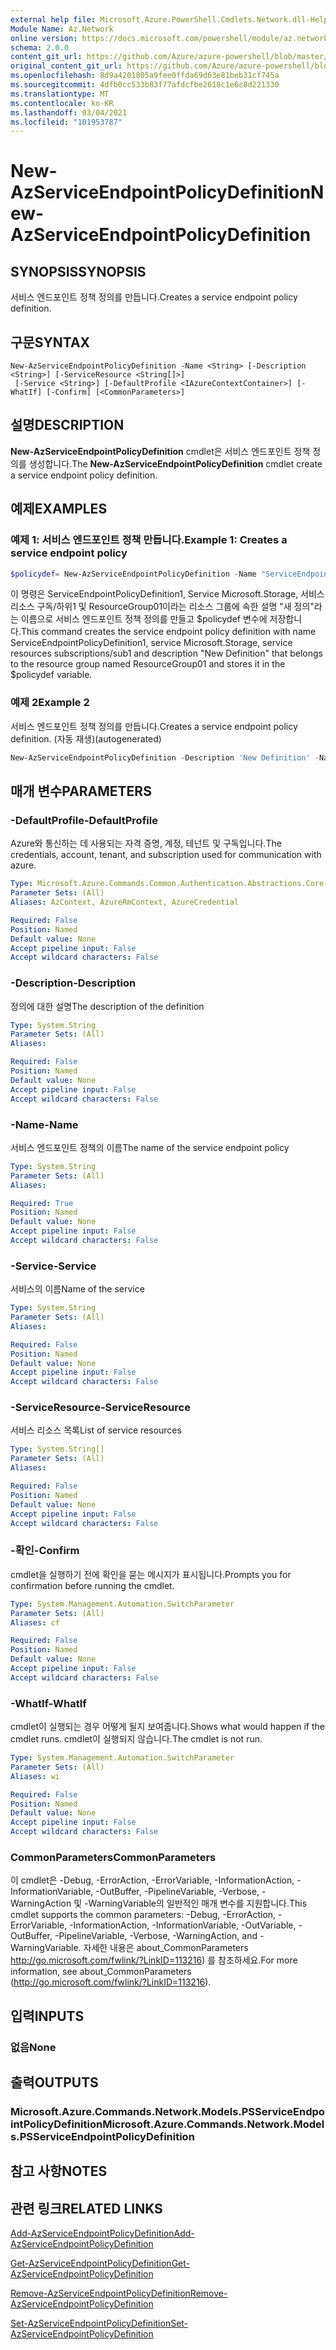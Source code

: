 ```yaml
---
external help file: Microsoft.Azure.PowerShell.Cmdlets.Network.dll-Help.xml
Module Name: Az.Network
online version: https://docs.microsoft.com/powershell/module/az.network/new-azserviceendpointpolicydefinition
schema: 2.0.0
content_git_url: https://github.com/Azure/azure-powershell/blob/master/src/Network/Network/help/New-AzServiceEndpointPolicyDefinition.md
original_content_git_url: https://github.com/Azure/azure-powershell/blob/master/src/Network/Network/help/New-AzServiceEndpointPolicyDefinition.md
ms.openlocfilehash: 8d9a4201805a9fee0ffda69d63e81beb31cf745a
ms.sourcegitcommit: 4dfb0cc533b83f77afdcfbe2618c1e6c8d221330
ms.translationtype: MT
ms.contentlocale: ko-KR
ms.lasthandoff: 03/04/2021
ms.locfileid: "101953787"
---
```

# <span data-ttu-id="674c4-101">New-AzServiceEndpointPolicyDefinition</span><span class="sxs-lookup"><span data-stu-id="674c4-101">New-AzServiceEndpointPolicyDefinition</span></span>

## <span data-ttu-id="674c4-102">SYNOPSIS</span><span class="sxs-lookup"><span data-stu-id="674c4-102">SYNOPSIS</span></span>
<span data-ttu-id="674c4-103">서비스 엔드포인트 정책 정의를 만듭니다.</span><span class="sxs-lookup"><span data-stu-id="674c4-103">Creates a service endpoint policy definition.</span></span>

## <span data-ttu-id="674c4-104">구문</span><span class="sxs-lookup"><span data-stu-id="674c4-104">SYNTAX</span></span>

```
New-AzServiceEndpointPolicyDefinition -Name <String> [-Description <String>] [-ServiceResource <String[]>]
 [-Service <String>] [-DefaultProfile <IAzureContextContainer>] [-WhatIf] [-Confirm] [<CommonParameters>]
```

## <span data-ttu-id="674c4-105">설명</span><span class="sxs-lookup"><span data-stu-id="674c4-105">DESCRIPTION</span></span>
<span data-ttu-id="674c4-106">**New-AzServiceEndpointPolicyDefinition** cmdlet은 서비스 엔드포인트 정책 정의를 생성합니다.</span><span class="sxs-lookup"><span data-stu-id="674c4-106">The **New-AzServiceEndpointPolicyDefinition** cmdlet create a service endpoint policy definition.</span></span>

## <span data-ttu-id="674c4-107">예제</span><span class="sxs-lookup"><span data-stu-id="674c4-107">EXAMPLES</span></span>

### <span data-ttu-id="674c4-108">예제 1: 서비스 엔드포인트 정책 만듭니다.</span><span class="sxs-lookup"><span data-stu-id="674c4-108">Example 1: Creates a service endpoint policy</span></span>
```powershell
$policydef= New-AzServiceEndpointPolicyDefinition -Name "ServiceEndpointPolicyDefinition1" -ResourceGroupName "ResourceGroup01" -Service "Microsoft.Storage" -ServiceResources "subscriptions/sub1" -Description "New Definition"
```

<span data-ttu-id="674c4-109">이 명령은 ServiceEndpointPolicyDefinition1, Service Microsoft.Storage, 서비스 리소스 구독/하위1 및 ResourceGroup01이라는 리소스 그룹에 속한 설명 "새 정의"라는 이름으로 서비스 엔드포인트 정책 정의를 만들고 $policydef 변수에 저장합니다.</span><span class="sxs-lookup"><span data-stu-id="674c4-109">This command creates the service endpoint policy definition with name ServiceEndpointPolicyDefinition1,  service Microsoft.Storage, service resources subscriptions/sub1 and description "New Definition" that belongs to the resource group named ResourceGroup01 and stores it in the $policydef variable.</span></span>

### <span data-ttu-id="674c4-110">예제 2</span><span class="sxs-lookup"><span data-stu-id="674c4-110">Example 2</span></span>

<span data-ttu-id="674c4-111">서비스 엔드포인트 정책 정의를 만듭니다.</span><span class="sxs-lookup"><span data-stu-id="674c4-111">Creates a service endpoint policy definition.</span></span> <span data-ttu-id="674c4-112">(자동 재생)</span><span class="sxs-lookup"><span data-stu-id="674c4-112">(autogenerated)</span></span>

<!-- Aladdin Generated Example -->
```powershell
New-AzServiceEndpointPolicyDefinition -Description 'New Definition' -Name 'ServiceEndpointPolicyDefinition1' -Service 'Microsoft.Storage' -ServiceResource <String[]>
```

## <span data-ttu-id="674c4-113">매개 변수</span><span class="sxs-lookup"><span data-stu-id="674c4-113">PARAMETERS</span></span>

### <span data-ttu-id="674c4-114">-DefaultProfile</span><span class="sxs-lookup"><span data-stu-id="674c4-114">-DefaultProfile</span></span>
<span data-ttu-id="674c4-115">Azure와 통신하는 데 사용되는 자격 증명, 계정, 테넌트 및 구독입니다.</span><span class="sxs-lookup"><span data-stu-id="674c4-115">The credentials, account, tenant, and subscription used for communication with azure.</span></span>

```yaml
Type: Microsoft.Azure.Commands.Common.Authentication.Abstractions.Core.IAzureContextContainer
Parameter Sets: (All)
Aliases: AzContext, AzureRmContext, AzureCredential

Required: False
Position: Named
Default value: None
Accept pipeline input: False
Accept wildcard characters: False
```

### <span data-ttu-id="674c4-116">-Description</span><span class="sxs-lookup"><span data-stu-id="674c4-116">-Description</span></span>
<span data-ttu-id="674c4-117">정의에 대한 설명</span><span class="sxs-lookup"><span data-stu-id="674c4-117">The description of the definition</span></span>

```yaml
Type: System.String
Parameter Sets: (All)
Aliases:

Required: False
Position: Named
Default value: None
Accept pipeline input: False
Accept wildcard characters: False
```

### <span data-ttu-id="674c4-118">-Name</span><span class="sxs-lookup"><span data-stu-id="674c4-118">-Name</span></span>
<span data-ttu-id="674c4-119">서비스 엔드포인트 정책의 이름</span><span class="sxs-lookup"><span data-stu-id="674c4-119">The name of the service endpoint policy</span></span>

```yaml
Type: System.String
Parameter Sets: (All)
Aliases:

Required: True
Position: Named
Default value: None
Accept pipeline input: False
Accept wildcard characters: False
```

### <span data-ttu-id="674c4-120">-Service</span><span class="sxs-lookup"><span data-stu-id="674c4-120">-Service</span></span>
<span data-ttu-id="674c4-121">서비스의 이름</span><span class="sxs-lookup"><span data-stu-id="674c4-121">Name of the service</span></span>

```yaml
Type: System.String
Parameter Sets: (All)
Aliases:

Required: False
Position: Named
Default value: None
Accept pipeline input: False
Accept wildcard characters: False
```

### <span data-ttu-id="674c4-122">-ServiceResource</span><span class="sxs-lookup"><span data-stu-id="674c4-122">-ServiceResource</span></span>
<span data-ttu-id="674c4-123">서비스 리소스 목록</span><span class="sxs-lookup"><span data-stu-id="674c4-123">List of service resources</span></span>

```yaml
Type: System.String[]
Parameter Sets: (All)
Aliases:

Required: False
Position: Named
Default value: None
Accept pipeline input: False
Accept wildcard characters: False
```

### <span data-ttu-id="674c4-124">-확인</span><span class="sxs-lookup"><span data-stu-id="674c4-124">-Confirm</span></span>
<span data-ttu-id="674c4-125">cmdlet을 실행하기 전에 확인을 묻는 메시지가 표시됩니다.</span><span class="sxs-lookup"><span data-stu-id="674c4-125">Prompts you for confirmation before running the cmdlet.</span></span>

```yaml
Type: System.Management.Automation.SwitchParameter
Parameter Sets: (All)
Aliases: cf

Required: False
Position: Named
Default value: None
Accept pipeline input: False
Accept wildcard characters: False
```

### <span data-ttu-id="674c4-126">-WhatIf</span><span class="sxs-lookup"><span data-stu-id="674c4-126">-WhatIf</span></span>
<span data-ttu-id="674c4-127">cmdlet이 실행되는 경우 어떻게 될지 보여줍니다.</span><span class="sxs-lookup"><span data-stu-id="674c4-127">Shows what would happen if the cmdlet runs.</span></span> <span data-ttu-id="674c4-128">cmdlet이 실행되지 않습니다.</span><span class="sxs-lookup"><span data-stu-id="674c4-128">The cmdlet is not run.</span></span>

```yaml
Type: System.Management.Automation.SwitchParameter
Parameter Sets: (All)
Aliases: wi

Required: False
Position: Named
Default value: None
Accept pipeline input: False
Accept wildcard characters: False
```

### <span data-ttu-id="674c4-129">CommonParameters</span><span class="sxs-lookup"><span data-stu-id="674c4-129">CommonParameters</span></span>
<span data-ttu-id="674c4-130">이 cmdlet은 -Debug, -ErrorAction, -ErrorVariable, -InformationAction, -InformationVariable, -OutBuffer, -PipelineVariable, -Verbose, -WarningAction 및 -WarningVariable의 일반적인 매개 변수를 지원합니다.</span><span class="sxs-lookup"><span data-stu-id="674c4-130">This cmdlet supports the common parameters: -Debug, -ErrorAction, -ErrorVariable, -InformationAction, -InformationVariable, -OutVariable, -OutBuffer, -PipelineVariable, -Verbose, -WarningAction, and -WarningVariable.</span></span> <span data-ttu-id="674c4-131">자세한 내용은 about_CommonParameters http://go.microsoft.com/fwlink/?LinkID=113216) 를 참조하세요.</span><span class="sxs-lookup"><span data-stu-id="674c4-131">For more information, see about_CommonParameters (http://go.microsoft.com/fwlink/?LinkID=113216).</span></span>

## <span data-ttu-id="674c4-132">입력</span><span class="sxs-lookup"><span data-stu-id="674c4-132">INPUTS</span></span>

### <span data-ttu-id="674c4-133">없음</span><span class="sxs-lookup"><span data-stu-id="674c4-133">None</span></span>

## <span data-ttu-id="674c4-134">출력</span><span class="sxs-lookup"><span data-stu-id="674c4-134">OUTPUTS</span></span>

### <span data-ttu-id="674c4-135">Microsoft.Azure.Commands.Network.Models.PSServiceEndpointPolicyDefinition</span><span class="sxs-lookup"><span data-stu-id="674c4-135">Microsoft.Azure.Commands.Network.Models.PSServiceEndpointPolicyDefinition</span></span>

## <span data-ttu-id="674c4-136">참고 사항</span><span class="sxs-lookup"><span data-stu-id="674c4-136">NOTES</span></span>

## <span data-ttu-id="674c4-137">관련 링크</span><span class="sxs-lookup"><span data-stu-id="674c4-137">RELATED LINKS</span></span>

[<span data-ttu-id="674c4-138">Add-AzServiceEndpointPolicyDefinition</span><span class="sxs-lookup"><span data-stu-id="674c4-138">Add-AzServiceEndpointPolicyDefinition</span></span>](./Add-AzServiceEndpointPolicyDefinition.md)

[<span data-ttu-id="674c4-139">Get-AzServiceEndpointPolicyDefinition</span><span class="sxs-lookup"><span data-stu-id="674c4-139">Get-AzServiceEndpointPolicyDefinition</span></span>](./Get-AzServiceEndpointPolicyDefinition.md)

[<span data-ttu-id="674c4-140">Remove-AzServiceEndpointPolicyDefinition</span><span class="sxs-lookup"><span data-stu-id="674c4-140">Remove-AzServiceEndpointPolicyDefinition</span></span>](./Remove-AzServiceEndpointPolicyDefinition.md)

[<span data-ttu-id="674c4-141">Set-AzServiceEndpointPolicyDefinition</span><span class="sxs-lookup"><span data-stu-id="674c4-141">Set-AzServiceEndpointPolicyDefinition</span></span>](./Set-AzServiceEndpointPolicyDefinition.md)
